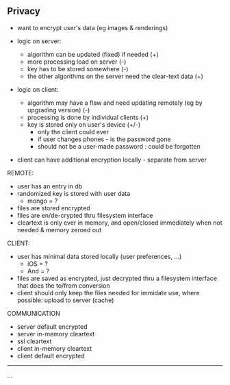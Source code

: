 ## Privacy


- want to encrypt user's data (eg images & renderings)

- logic on server:
	- algorithm can be updated (fixed) if needed (+)
	- more processing load on server (-)
	- key has to be stored somewhere (-)
	- the other algorithms on the server need the clear-text data (+)
- logic on client:
	- algorithm may have a flaw and need updating remotely (eg by upgrading version) (-)
	- processing is done by individual clients (+)
	- key is stored only on user's device (+/-)
		- only the client could ever 
		- if user changes phones - is the password gone
		- should not be a user-made password : could be forgotten

- client can have additional encryption locally - separate from server







REMOTE:
- user has an entry in db
- randomized key is stored with user data
	- mongo = ?
- files are stored encrypted
- files are en/de-crypted thru filesystem interface
- cleartext is only ever in memory, and open/closed immediately when not needed & memory zeroed out

CLIENT:
- user has minimal data stored locally (user preferences, ...)
	- iOS = ?
	- And = ?
- files are saved as encrypted, just decrypted thru a filesystem interface that does the to/from conversion
- client should only keep the files needed for immidate use, where possible: upload to server (cache)



COMMUNICATION
- server default encrypted
- server in-memory cleartext
- ssl cleartext
- client in-memory cleartext
- client default encrypted











---


...







